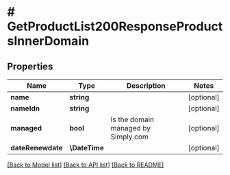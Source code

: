# # GetProductList200ResponseProductsInnerDomain

## Properties

Name | Type | Description | Notes
------------ | ------------- | ------------- | -------------
**name** | **string** |  | [optional]
**nameIdn** | **string** |  | [optional]
**managed** | **bool** | Is the domain managed by Simply.com | [optional]
**dateRenewdate** | **\DateTime** |  | [optional]

[[Back to Model list]](../../README.md#models) [[Back to API list]](../../README.md#endpoints) [[Back to README]](../../README.md)
